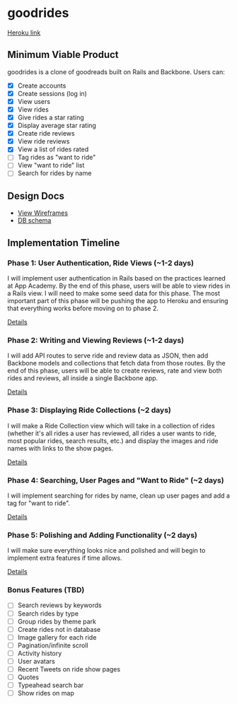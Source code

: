 # goodrides

[Heroku link][heroku]

[heroku]: https://goodrides.herokuapp.com/

## Minimum Viable Product
goodrides is a clone of goodreads built on Rails and Backbone. Users can:

- [x] Create accounts
- [x] Create sessions (log in)
- [x] View users
- [x] View rides
- [x] Give rides a star rating
- [x] Display average star rating
- [x] Create ride reviews
- [x] View ride reviews
- [x] View a list of rides rated
- [ ] Tag rides as "want to ride"
- [ ] View "want to ride" list
- [ ] Search for rides by name

## Design Docs
* [View Wireframes][views]
* [DB schema][schema]

[views]: ./docs/views.md
[schema]: ./docs/schema.md

## Implementation Timeline

### Phase 1: User Authentication, Ride Views (~1-2 days)
I will implement user authentication in Rails based on the practices learned at
App Academy. By the end of this phase, users will be able to view rides in a Rails view.
I will need to make some seed data for this phase. The most important part of this
phase will be pushing the app to Heroku and ensuring that everything works before
moving on to phase 2.

[Details][phase-one]

### Phase 2: Writing and Viewing Reviews (~1-2 days)
I will add API routes to serve ride and review data as JSON, then add Backbone
models and collections that fetch data from those routes. By the end of this
phase, users will be able to create reviews, rate and view both rides and reviews, all
inside a single Backbone app.

[Details][phase-two]

### Phase 3: Displaying Ride Collections (~2 days)
I will make a Ride Collection view which will take in a collection of rides (whether
it's all rides a user has reviewed, all rides a user wants to ride, most popular
rides, search results, etc.) and display the images and ride names with links to
the show pages.

[Details][phase-three]

### Phase 4: Searching, User Pages and "Want to Ride" (~2 days)
I will implement searching for rides by name, clean up user pages and add a tag
for "want to ride".

[Details][phase-four]

### Phase 5: Polishing and Adding Functionality (~2 days)
I will make sure everything looks nice and polished and will begin to implement
extra features if time allows.

[Details][phase-five]

### Bonus Features (TBD)
- [ ] Search reviews by keywords
- [ ] Search rides by type
- [ ] Group rides by theme park
- [ ] Create rides not in database
- [ ] Image gallery for each ride
- [ ] Pagination/infinite scroll
- [ ] Activity history
- [ ] User avatars
- [ ] Recent Tweets on ride show pages
- [ ] Quotes
- [ ] Typeahead search bar
- [ ] Show rides on map

[phase-one]: ./docs/phases/phase1.md
[phase-two]: ./docs/phases/phase2.md
[phase-three]: ./docs/phases/phase3.md
[phase-four]: ./docs/phases/phase4.md
[phase-five]: ./docs/phases/phase5.md

